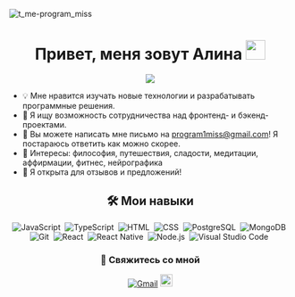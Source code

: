 ![t_me-program_miss](https://github.com/user-attachments/assets/7c5bf884-79be-4a04-b9c5-a9a6f503c7be)<h1 align="center">Привет, меня зовут Алина <img src="https://media.giphy.com/media/hvRJCLFzcasrR4ia7z/giphy.gif" width="35"></h1>
<p align="center">
  <a href="https://github.com/DenverCoder1/readme-typing-svg"><img src="https://readme-typing-svg.herokuapp.com?lines=Full+Stack+Web+Developer;&center=true&width=500&height=50"></a>
</p>

- 💡 Мне нравится изучать новые технологии и разрабатывать программные решения.
- 👯 Я ищу возможность сотрудничества над фронтенд- и бэкенд-проектами.
- 💬 Вы можете написать мне письмо на program1miss@gmail.com! Я постараюсь ответить как можно скорее.
- 💜 Интересы: философия, путешествия, сладости, медитации, аффирмации, фитнес, нейрографика
- 📄 Я открыта для отзывов и предложений!

<div align="center">
<h2> 🛠️ Мои навыки </h2>

  ![JavaScript](https://img.shields.io/badge/JavaScript%20-%23F7DF1E.svg?style=flat&logo=javascript&logoColor=white)&nbsp;
  ![TypeScript](https://img.shields.io/badge/TypeScript-007ACC?style=flat&logo=typescript&logoColor=white)&nbsp;
  ![HTML](https://img.shields.io/badge/HTML5%20-%23E34F26.svg?style=flat&logo=html5&logoColor=white)&nbsp;
  ![CSS](https://img.shields.io/badge/CSS%20-%231572B6.svg?style=flat&logo=css3&logoColor=white)&nbsp;
  ![PostgreSQL](https://img.shields.io/badge/PostgreSQL-316192?style=flat&logo=postgresql&logoColor=white)&nbsp;
  ![MongoDB](https://img.shields.io/badge/MongoDB-4EA94B?style=flat&logo=mongodb&logoColor=white)&nbsp;
  ![Git](https://img.shields.io/badge/Git-F05032?style=flat&logo=git&logoColor=white)&nbsp;
  ![React](https://img.shields.io/badge/-React-05122A?style=flat&logo=react)&nbsp;
  ![React Native](https://img.shields.io/badge/React_Native-20232A?style=flat&logo=react&logoColor=white)&nbsp;
  ![Node.js](https://img.shields.io/badge/-Node.js-05122A?style=flat&logo=node.js)&nbsp;
  ![Visual Studio Code](https://img.shields.io/badge/-Visual%20Studio%20Code-05122A?style=flat&logo=visual-studio-code&logoColor=white)&nbsp;
  
  </div>

<div align="center">
  <h3> &#129309; Свяжитесь со мной </h3> 
  <a href="mailto:program1miss@gmail.com?"><img src="https://img.shields.io/badge/gmail-%23D14836.svg?&style=flat&logo=gmail&logoColor=white" alt="Gmail"/></a>
  <a href="https://t.me/program_miss">
  <img alt="Alina's Telegram" width="22px" src="https://web.telegram.org/img/logo_share.png" />
  </a>
  </div>

